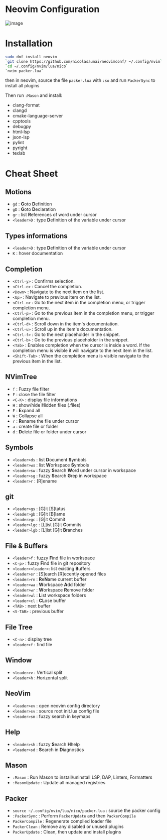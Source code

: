 # Neovim Configuration

![image](https://user-images.githubusercontent.com/3200931/210149073-61275f5b-c3bf-4b58-82ea-944da04e35d7.png)

# Installation



```bash
sudo dnf install neovim
`git clone https://github.com/nicolasaunai/neovimconf/ ~/.config/nvim`
`cd ~/.config/nvim/lua/nico`
`nvim packer.lua`
```

then in neovim, source the file `packer.lua` with  `:so`
and run `PackerSync` to install all plugins


Then run `:Mason` and install:


- clang-format
- clangd
- cmake-language-server
- cpptools
- debugpy
- html-lsp
- json-lsp
- pylint
- pyright
- texlab




# Cheat Sheet



## Motions

- `gd`             : **G**oto **D**efinition
- `gD`             : **G**oto **D**eclaration
- `gr`             : list **R**eferences of word under cursor
- `<leader>D`      : type **D**efinition of the variable under cursor


## Types informations

- `<leader>D`      : type **D**efinition of the variable under cursor
- `K`              : hover documentation


## Completion

- `<Ctrl-y>`       : Confirms selection.
- `<Ctrl-e>`       : Cancel the completion.
- `<Down>`         : Navigate to the next item on the list.
- `<Up>`           : Navigate to previous item on the list.
- `<Ctrl-n>`       : Go to the next item in the completion menu, or trigger completion menu.
- `<Ctrl-p>`       : Go to the previous item in the completion menu, or trigger completion menu.
- `<Ctrl-d>`       : Scroll down in the item's documentation.
- `<Ctrl-u>`       : Scroll up in the item's documentation.
- `<Ctrl-f>`       : Go to the next placeholder in the snippet.
- `<Ctrl-b>`       : Go to the previous placeholder in the snippet.
- `<Tab>`          : Enables completion when the cursor is inside a word. If the completion menu is visible it will navigate to the next item in the list.
- `<Shift-Tab>`    : When the completion menu is visible navigate to the previous item in the list.


## NVimTree

- `f`              : Fuzzy file filter
- `F`              : close the file filter
- `<C-K>`          : display file informations
- `H`              : show/hide **H**idden files (.files)
- `E`              : **E**xpand all
- `W`              : Collapse all
- `r`              : **R**ename the file under cursor
- `a`              : create file or folder
- `d`              : **D**elete file or folder under cursor

 
 


## Symbols

- `<leader>ds`     : list **D**ocument **S**ymbols
- `<leader>ws`     : list **W**orkspace **S**ymbols
- `<leader>sw`     : fuzzy **S**earch **W**ord under cursor in workspace
- `<leader>sg`     : fuzzy **S**earch **G**rep in workspace
- `<leader>r`      : [R]ename


## git

- `<leader>gs`     : [G]it [S]tatus
- `<leader>gb`     : [G]it [B]lame
- `<leader>gc`     : [G]it **C**ommit
- `<leader>lgc`    : [L]ist [G]it **C**ommits
- `<leader>lgb`    : [L]ist [G]it **B**ranches


## File & Buffers

- `<leader>f`       : fuzzy **F**ind file in workspace
- `<C-p>`           : fuzzy **F**ind file in git repository
- `<leader><leader>`: list existing **B**uffers 
- `<leader>sr`      : [S]earch [R]ecently opened files
- `<leader>rn`      : **R**e**N**ame  current buffer
- `<leader>wa`      : **W**orkspace **A**dd folder 
- `<leader>wr`      : **W**orkspace **R**emove folder 
- `<leader>wl`      : **L**ist workspace folders
- `<leader>cl`      : **CL**ose buffer
- `<TAB>`           : next buffer
- `<S-TAB>`         : previous buffer


## File Tree

- `<C-n>`           : display tree
- `<leader>f`       : find file



## Window

- `<leader>v`       : *V*ertical split
- `<leader>h`       : *H*orizontal split


## NeoVim

- `<leader>ev`      : open neovim config directory
- `<leader>sv`      : source root init.lua config file
- `<leader>sm`      : fuzzy search in keymaps



## Help
- `<leader>sh`     : fuzzy **S**earch **H**help
- `<leader>sd`     : **S**earch in **D**iagnostics




## Mason

- `:Mason`         : Run Mason to install/uninstall LSP, DAP, Linters, Formatters
- `:MasonUpdate`   : Update all managed registries


## Packer

- `source ~/.config/nvim/lua/nico/packer.lua`   : source the packer config
- `:PackerSync`     : Perform `PackerUpdate` and then `PackerCompile`
- `PackerCompile`   : Regenerate compiled loader file
- `PackerClean`     : Remove any disabled or unused plugins
- `PackerUpdate`    : Clean, then update and install plugins



